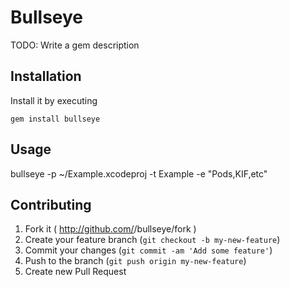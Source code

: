 # Bullseye

TODO: Write a gem description

## Installation

Install it by executing

    gem install bullseye

## Usage

bullseye -p ~/Example.xcodeproj -t Example -e "Pods,KIF,etc"

## Contributing

1. Fork it ( http://github.com/<my-github-username>/bullseye/fork )
2. Create your feature branch (`git checkout -b my-new-feature`)
3. Commit your changes (`git commit -am 'Add some feature'`)
4. Push to the branch (`git push origin my-new-feature`)
5. Create new Pull Request
